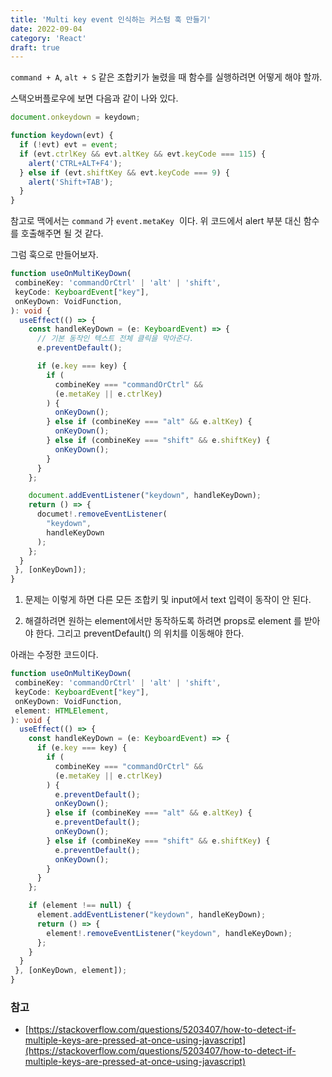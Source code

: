 ```yaml
---
title: 'Multi key event 인식하는 커스텀 훅 만들기'
date: 2022-09-04
category: 'React'
draft: true
---
```


`command + A`, `alt + S` 같은 조합키가 눌렸을 때 함수를 실행하려면 어떻게 해야 할까.

스택오버플로우에 보면 다음과 같이 나와 있다.

```ts
document.onkeydown = keydown;

function keydown(evt) {
  if (!evt) evt = event;
  if (evt.ctrlKey && evt.altKey && evt.keyCode === 115) {
    alert('CTRL+ALT+F4');
  } else if (evt.shiftKey && evt.keyCode === 9) {
    alert('Shift+TAB');
  }
}
```

참고로 맥에서는 `command` 가 `event.metaKey`  이다.
위 코드에서 alert 부분 대신 함수를 호출해주면 될 것 같다.

그럼 훅으로 만들어보자.

```ts
function useOnMultiKeyDown(
 combineKey: 'commandOrCtrl' | 'alt' | 'shift',
 keyCode: KeyboardEvent["key"],
 onKeyDown: VoidFunction,
): void {
  useEffect(() => {
    const handleKeyDown = (e: KeyboardEvent) => {
      // 기본 동작인 텍스트 전체 클릭을 막아준다.
      e.preventDefault();

      if (e.key === key) {
        if (
          combineKey === "commandOrCtrl" &&
          (e.metaKey || e.ctrlKey)
        ) {
          onKeyDown();
        } else if (combineKey === "alt" && e.altKey) {
          onKeyDown();
        } else if (combineKey === "shift" && e.shiftKey) {
          onKeyDown();
        }
      }
    };

    document.addEventListener("keydown", handleKeyDown);
    return () => {
      documet!.removeEventListener(
        "keydown",
        handleKeyDown
      );
    };
  }
 }, [onKeyDown]);
}
```

1. 문제는 이렇게 하면 다른 모든 조합키 및 input에서 text 입력이 동작이 안 된다.

2. 해결하려면 원하는 element에서만 동작하도록 하려면 props로 element 를 받아야 한다. 그리고 preventDefault() 의 위치를 이동해야 한다.

아래는 수정한 코드이다.

```ts
function useOnMultiKeyDown(
 combineKey: 'commandOrCtrl' | 'alt' | 'shift',
 keyCode: KeyboardEvent["key"],
 onKeyDown: VoidFunction,
 element: HTMLElement,
): void {
  useEffect(() => {
    const handleKeyDown = (e: KeyboardEvent) => {
      if (e.key === key) {
        if (
          combineKey === "commandOrCtrl" &&
          (e.metaKey || e.ctrlKey)
        ) {
          e.preventDefault();
          onKeyDown();
        } else if (combineKey === "alt" && e.altKey) {
          e.preventDefault();
          onKeyDown();
        } else if (combineKey === "shift" && e.shiftKey) {
          e.preventDefault();
          onKeyDown();
        }
      }
    };

    if (element !== null) {
      element.addEventListener("keydown", handleKeyDown);
      return () => {
        element!.removeEventListener("keydown", handleKeyDown);
      };
    }
  }
 }, [onKeyDown, element]);
}

```

### 참고

- [https://stackoverflow.com/questions/5203407/how-to-detect-if-multiple-keys-are-pressed-at-once-using-javascript](https://stackoverflow.com/questions/5203407/how-to-detect-if-multiple-keys-are-pressed-at-once-using-javascript)
